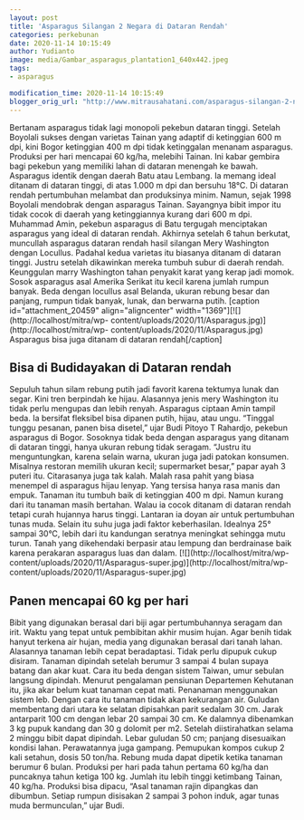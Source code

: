 ```yaml
---
layout: post
title: 'Asparagus Silangan 2 Negara di Dataran Rendah'
categories: perkebunan
date: 2020-11-14 10:15:49
author: Yudianto
image: media/Gambar_asparagus_plantation1_640x442.jpeg
tags:
- asparagus

modification_time: 2020-11-14 10:15:49
blogger_orig_url: "http://www.mitrausahatani.com/asparagus-silangan-2-negara-di-dataran.html"
---
```


Bertanam asparagus tidak lagi monopoli pekebun dataran tinggi. Setelah
Boyolali sukses dengan varietas Tainan yang adaptif di ketinggian 600 m dpi,
kini Bogor ketinggian 400 m dpi tidak ketinggalan menanam asparagus. Produksi
per hari mencapai 60 kg/ha, melebihi Tainan. Ini kabar gembira bagi pekebun
yang memiliki lahan di dataran menengah ke bawah. Asparagus identik dengan
daerah Batu atau Lembang. Ia memang ideal ditanam di dataran tinggi, di atas
1.000 m dpi dan bersuhu 18°C. Di dataran rendah pertumbuhan melambat dan
produksinya minim. Namun, sejak 1998 Boyolali mendobrak dengan asparagus
Tainan. Sayangnya bibit impor itu tidak cocok di daerah yang ketinggiannya
kurang dari 600 m dpi. Muhammad Amin, pekebun asparagus di Batu tergugah
menciptakan asparagus yang ideal di dataran rendah. Akhirnya setelah 6 tahun
berkutat, muncullah asparagus dataran rendah hasil silangan Mery Washington
dengan Locullus. Padahal kedua varietas itu biasanya ditanam di dataran
tinggi. Justru setelah dikawinkan mereka tumbuh subur di daerah rendah.
Keunggulan marry Washington tahan penyakit karat yang kerap jadi momok. Sosok
asparagus asal Amerika Serikat itu kecil karena jumlah rumpun banyak. Beda
dengan locullus asal Belanda, ukuran rebung besar dan panjang, rumpun tidak
banyak, lunak, dan berwarna putih. [caption id="attachment_20459"
align="aligncenter" width="1369"][![](http://localhost/mitra/wp-
content/uploads/2020/11/Asparagus.jpg)](http://localhost/mitra/wp-
content/uploads/2020/11/Asparagus.jpg) Asparagus bisa juga ditanam di dataran
rendah[/caption]

## Bisa di Budidayakan di Dataran rendah

Sepuluh tahun silam rebung putih jadi favorit karena tektumya lunak dan segar.
Kini tren berpindah ke hijau. Alasannya jenis mery Washington itu tidak perlu
mengupas dan lebih renyah. Asparagus ciptaan Amin tampil beda. Ia bersifat
fleksibel bisa dipanen putih, hijau, atau ungu. “Tinggal tunggu pesanan, panen
bisa disetel,” ujar Budi Pitoyo T Rahardjo, pekebun asparagus di Bogor.
Sosoknya tidak beda dengan asparagus yang ditanam di dataran tinggi, hanya
ukuran rebung tidak seragam. “Justru itu menguntungkan, karena selain warna,
ukuran juga jadi patokan konsumen. Misalnya restoran memilih ukuran kecil;
supermarket besar,” papar ayah 3 puteri itu. Citarasanya juga tak kalah. Malah
rasa pahit yang biasa menempel di asparagus hijau lenyap. Yang tersisa hanya
rasa manis dan empuk. Tanaman itu tumbuh baik di ketinggian 400 m dpi. Namun
kurang dari itu tanaman masih bertahan. Walau ia cocok ditanam di dataran
rendah tetapi curah hujannya harus tinggi. Lantaran ia doyan air untuk
pertumbuhan tunas muda. Selain itu suhu juga jadi faktor keberhasilan.
Idealnya 25° sampai 30°C, lebih dari itu kandungan seratnya meningkat sehingga
mutu turun. Tanah yang dikehendaki berpasir atau lempung dan berdrainase baik
karena perakaran asparagus luas dan dalam. [![](http://localhost/mitra/wp-
content/uploads/2020/11/Asparagus-super.jpg)](http://localhost/mitra/wp-
content/uploads/2020/11/Asparagus-super.jpg)

## Panen mencapai 60 kg per hari

Bibit yang digunakan berasal dari biji agar pertumbuhannya seragam dan irit.
Waktu yang tepat untuk pembibitan akhir musim hujan. Agar benih tidak hanyut
terkena air hujan, media yang digunakan berasal dari tanah lahan. Alasannya
tanaman lebih cepat beradaptasi. Tidak perlu dipupuk cukup disiram. Tanaman
dipindah setelah berumur 3 sampai 4 bulan supaya batang dan akar kuat. Cara
itu beda dengan sistem Taiwan, umur sebulan langsung dipindah. Menurut
pengalaman pensiunan Departemen Kehutanan itu, jika akar belum kuat tanaman
cepat mati. Penanaman menggunakan sistem leb. Dengan cara itu tanaman tidak
akan kekurangan air. Guludan membentang dari utara ke selatan dipisahkan parit
sedalam 30 cm. Jarak antarparit 100 cm dengan lebar 20 sampai 30 cm. Ke
dalamnya dibenamkan 3 kg pupuk kandang dan 30 g dolomit per m2. Setelah
diistirahatkan selama 2 minggu bibit dapat dipindah. Lebar guludan 50 cm;
panjang disesuaikan kondisi lahan. Perawatannya juga gampang. Pemupukan kompos
cukup 2 kali setahun, dosis 50 ton/ha. Rebung muda dapat dipetik ketika
tanaman berumur 6 bulan. Produksi per hari pada tahun pertama 60 kg/ha dan
puncaknya tahun ketiga 100 kg. Jumlah itu lebih tinggi ketimbang Tainan, 40
kg/ha. Produksi bisa dipacu, “Asal tanaman rajin dipangkas dan dibumbun.
Setiap rumpun disisakan 2 sampai 3 pohon induk, agar tunas muda bermunculan,”
ujar Budi.


